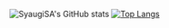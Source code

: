 ![SyaugiSA's GitHub stats](https://github-readme-stats.vercel.app/api?username=SyaugiSA&show_icons=true&theme=dark)
[![Top Langs](https://github-readme-stats.vercel.app/api/top-langs/?username=SyaugiSA&theme=dark)](https://github.com/SyaugiSA/github-readme-stats)
